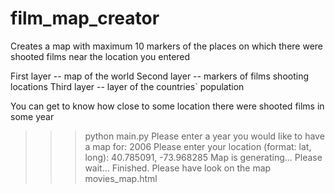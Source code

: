 # film_map_creator
Creates a map with maximum 10 markers of the places on which there were shooted films near the location you entered

First layer -- map of the world
Second layer -- markers of films shooting locations
Third layer -- layer of the countries` population

You can get to know how close to some location there were shooted films in some year

>>> python main.py
    Please enter a year you would like to have a map for: 2006
    Please enter your location (format: lat, long): 40.785091, -73.968285
    Map is generating...
    Please wait...
    Finished. Please have look on the map movies_map.html
